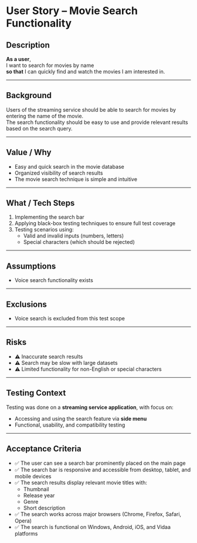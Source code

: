 # User Story – Movie Search Functionality

## Description

**As a user**,  
I want to search for movies by name  
**so that** I can quickly find and watch the movies I am interested in.

---

## Background

Users of the streaming service should be able to search for movies by entering the name of the movie.  
The search functionality should be easy to use and provide relevant results based on the search query.

---

## Value / Why

- Easy and quick search in the movie database  
- Organized visibility of search results  
- The movie search technique is simple and intuitive

---

## What / Tech Steps

1. Implementing the search bar  
2. Applying black-box testing techniques to ensure full test coverage  
3. Testing scenarios using:
   - Valid and invalid inputs (numbers, letters)
   - Special characters (which should be rejected)

---

## Assumptions

- Voice search functionality exists

---

## Exclusions

- Voice search is excluded from this test scope

---

## Risks

- ⚠️ Inaccurate search results
- ⚠️ Search may be slow with large datasets
- ⚠️ Limited functionality for non-English or special characters

---

## Testing Context

Testing was done on a **streaming service application**, with focus on:
- Accessing and using the search feature via **side menu**
- Functional, usability, and compatibility testing

---

## Acceptance Criteria

- ✅ The user can see a search bar prominently placed on the main page  
- ✅ The search bar is responsive and accessible from desktop, tablet, and mobile devices  
- ✅ The search results display relevant movie titles with:
  - Thumbnail
  - Release year
  - Genre
  - Short description  
- ✅ The search works across major browsers (Chrome, Firefox, Safari, Opera)  
- ✅ The search is functional on Windows, Android, iOS, and Vidaa platforms
